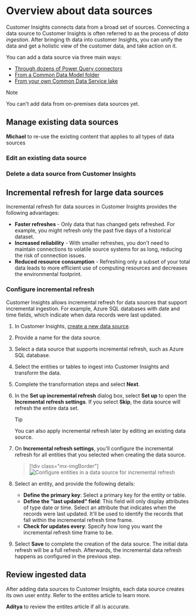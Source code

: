 # Overview about data sources

Customer Insights connects data from a broad set of sources. Connecting a data source to Customer Insights is often referred to as the process of *data ingestion*. After bringing th data into customer Insights, you can unify the data and get a holistic view of the customer data, and take action on it.

You can add a data source via three main ways:

- [Through dozens of Power Query connectors](connect-power-query.md)
- [From a Common Data Model folder](connect-common-data-model.md)
- [From your own Common Data Service lake](connect-common-data-service-lake.md)

> [!NOTE]
> You can't add data from on-premises data sources yet.

## Manage existing data sources

**Michael** to re-use the existing content that applies to all types of data sources

### Edit an existing data source

### Delete a data source from Customer Insights

## Incremental refresh for large data sources

Incremental refresh for data sources in Customer Insights provides the following advantages:

- **Faster refreshes** - Only data that has changed gets refreshed. For example, you might refresh only the past five days of a historical dataset.
- **Increased reliability** - With smaller refreshes, you don't need to maintain connections to volatile source systems for as long, reducing the risk of connection issues.
- **Reduced resource consumption** - Refreshing only a subset of your total data leads to more efficient use of computing resources and decreases the environmental footprint.

### Configure incremental refresh

Customer Insights allows incremental refresh for data sources that support incremental ingestion. For example, Azure SQL databases with date and time fields, which indicate when data records were last updated.

1. In Customer Insights, [create a new data source](data-sources.md).

1. Provide a name for the data source.

1. Select a data source that supports incremental refresh, such as Azure SQL database.

1. Select the entities or tables to ingest into Customer Insights and transform the data.

1. Complete the transformation steps and select **Next**.

1. In the **Set up incremental refresh** dialog box, select **Set up** to open the **Incremental refresh settings**. If you select **Skip**, the data source will refresh the entire data set.
   > [!TIP]
   > You can also apply incremental refresh later by editing an existing data source.

1. On **Incremental refresh settings**, you'll configure the incremental refresh for all entities that you selected when creating the data source.

   > [!div class="mx-imgBorder"]
   > ![Configure entities in a data source for incremental refresh](media/incremental-refresh-settings.png "Configure entities in a data source for incremental refresh")

1. Select an entity, and provide the following details:

   - **Define the primary key**: Select a primary key for the entity or table.
   - **Define the "last updated" field**: This field will only display attributes of type date or time. Select an attribute that indicates when the records were last updated. It'll be used to identify the records that fall within the incremental refresh time frame.
   - **Check for updates every**: Specify how long you want the incremental refresh time frame to be.

1. Select **Save** to complete the creation of the data source. The initial data refresh will be a full refresh. Afterwards, the incremental data refresh happens as configured in the previous step.

## Review ingested data

After adding data sources to Customer Insights, each data source creates its own user entity. Refer to the entites article to learn more. 

**Aditya** to review the entites article if all is accurate. 